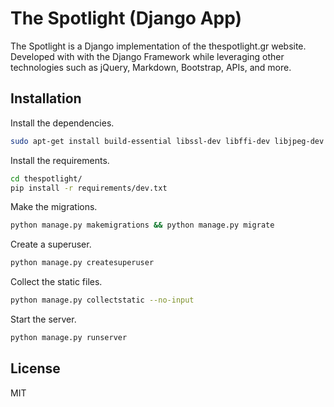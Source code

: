 # The Spotlight (Django App)

The Spotlight is a Django implementation of the thespotlight.gr website.
Developed with with the Django Framework while leveraging other technologies
such as jQuery, Markdown, Bootstrap, APIs, and more.

## Installation

Install the dependencies.

```sh
sudo apt-get install build-essential libssl-dev libffi-dev libjpeg-dev python-dev python3-dev
```

Install the requirements.

```sh
cd thespotlight/
pip install -r requirements/dev.txt
```

Make the migrations.

```sh
python manage.py makemigrations && python manage.py migrate
```

Create a superuser.

```sh
python manage.py createsuperuser
```

Collect the static files.

```sh
python manage.py collectstatic --no-input
```

Start the server.

```sh
python manage.py runserver
```

## License

MIT
